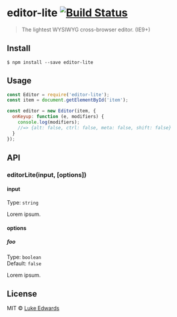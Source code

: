 # editor-lite [![Build Status](https://travis-ci.org/lukeed/editor-lite.svg?branch=master)](https://travis-ci.org/lukeed/editor-lite)

> The lightest WYSIWYG cross-browser editor. (IE9+)


## Install

```
$ npm install --save editor-lite
```


## Usage

```js
const Editor = require('editor-lite');
const item = document.getElementById('item');

const editor = new Editor(item, {
  onKeyup: function (e, modifiers) {
    console.log(modifiers);
    //=> {alt: false, ctrl: false, meta: false, shift: false}
  }
});
```


## API

### editorLite(input, [options])

#### input

Type: `string`

Lorem ipsum.

#### options

##### foo

Type: `boolean`<br>
Default: `false`

Lorem ipsum.


## License

MIT © [Luke Edwards](https://lukeed.com)
